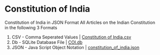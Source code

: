 
# Constitution of India
Constitution of India in JSON Format
All Articles on the Indian Constitution in the following 3 Formats
1. CSV - Comma Seperated Values | [Constitution of India.csv](https://github.com/civictech-India/constitution-of-india/blob/main/Constitution%20of%20India.csv "Constitution of India.csv")
2. Db - SQLite Database File | [COI.db](https://github.com/civictech-India/constitution-of-india/blob/main/COI.db "COI.db")
3. JSON - Java Script Object Notation | [constitution_of_india.json](https://github.com/civictech-India/constitution-of-india/blob/main/constitution_of_india.json "constitution_of_india.json")
